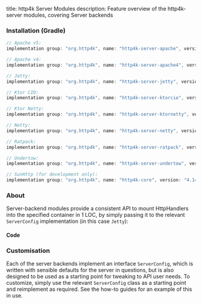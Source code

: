title: http4k Server Modules
description: Feature overview of the http4k-server modules, covering Server backends

### Installation (Gradle)

```groovy
// Apache v5: 
implementation group: "org.http4k", name: "http4k-server-apache", version: "4.14.1.1"

// Apache v4: 
implementation group: "org.http4k", name: "http4k-server-apache4", version: "4.14.1.1"

// Jetty: 
implementation group: "org.http4k", name: "http4k-server-jetty", version: "4.14.1.1"

// Ktor CIO: 
implementation group: "org.http4k", name: "http4k-server-ktorcio", version: "4.14.1.1"

// Ktor Netty: 
implementation group: "org.http4k", name: "http4k-server-ktornetty", version: "4.14.1.1"

// Netty: 
implementation group: "org.http4k", name: "http4k-server-netty", version: "4.14.1.1"

// Ratpack: 
implementation group: "org.http4k", name: "http4k-server-ratpack", version: "4.14.1.1"

// Undertow: 
implementation group: "org.http4k", name: "http4k-server-undertow", version: "4.14.1.1"

// SunHttp (for development only): 
implementation group: "org.http4k", name: "http4k-core", version: "4.14.1.1"
```

### About
Server-backend modules provide a consistent API to mount HttpHandlers into the specified container in 1 LOC, by 
simply passing it to the relevant `ServerConfig` implementation (in this case `Jetty`):

#### Code [<img class="octocat"/>](https://github.com/http4k/http4k/blob/master/src/docs/guide/reference/servers/example_http.kt)

<script src="https://gist-it.appspot.com/https://github.com/http4k/http4k/blob/master/src/docs/guide/reference/servers/example_http.kt"></script>

### Customisation
Each of the server backends implement an interface `ServerConfig`, which is written with sensible defaults for the server in questions, 
but is also designed to be used as a starting point for tweaking to API user needs. To customize, simply use the relevant `ServerConfig` 
class as a starting point and reimplement as required. See the how-to guides for an example of this in use.

